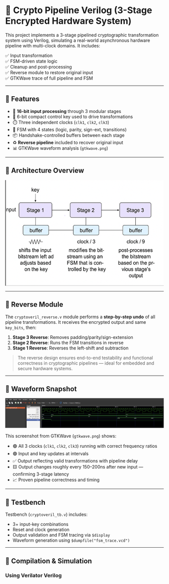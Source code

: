 # 🔐 Crypto Pipeline Verilog (3-Stage Encrypted Hardware System)

This project implements a 3-stage pipelined cryptographic transformation system using Verilog, simulating a real-world asynchronous hardware pipeline with multi-clock domains. It includes:

✅ Input transformation  
✅ FSM-driven state logic  
✅ Cleanup and post-processing  
✅ Reverse module to restore original input  
✅ GTKWave trace of full pipeline and FSM  

---

## 🚀 Features

- 🔄 **16-bit input processing** through 3 modular stages
- 🔑 6-bit compact control key used to drive transformations
- ⏱️ Three independent clocks (`clk1`, `clk2`, `clk3`)
- 🧠 FSM with 4 states (logic, parity, sign-ext, transitions)
- 📦 Handshake-controlled buffers between each stage
- ♻️ **Reverse pipeline** included to recover original input
- 📊 GTKWave waveform analysis (`gtkwave.png`)

---

## 📐 Architecture Overview

![architecture_overview](./images/arch.png)


---

## 🔁 Reverse Module

The `cryptoveril_reverse.v` module performs a **step-by-step undo** of all pipeline transformations. It receives the encrypted output and same `key_bits`, then:

1. **Stage 3 Reverse**: Removes padding/parity/sign-extension
2. **Stage 2 Reverse**: Runs the FSM transitions in reverse
3. **Stage 1 Reverse**: Reverses the left-shift and subtraction

> The reverse design ensures end-to-end testability and functional correctness in cryptographic pipelines — ideal for embedded and secure hardware systems.

---

## 📸 Waveform Snapshot

![GTKWave Screenshot](./images/gtkwave.png)

This screenshot from GTKWave (`gtkwave.png`) shows:

- 🟢 All 3 clocks (`clk1`, `clk2`, `clk3`) running with correct frequency ratios
- 🟢 Input and key updates at intervals
- ✅ Output reflecting valid transformations with pipeline delay
- 🟨 Output changes roughly every 150–200ns after new input — confirming 3-stage latency
- 📈 Proven pipeline correctness and timing

---

## 🧪 Testbench

Testbench (`cryptoveril_tb.v`) includes:

- 3+ input-key combinations
- Reset and clock generation
- Output validation and FSM tracing via `$display`
- Waveform generation using `$dumpfile("fsm_trace.vcd")`

---

## 🔧 Compilation & Simulation

### Using Verilator Verilog
